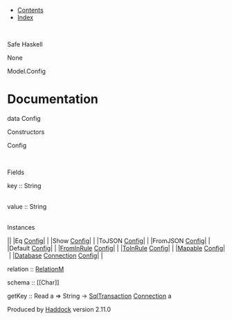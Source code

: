 -   [Contents](index.html)
-   [Index](doc-index.html)

 

Safe Haskell

None

Model.Config

Documentation
=============

data Config

Constructors

Config

 

Fields

key :: String  
 

value :: String  
 

Instances

||
|Eq [Config](Model-Config.html#t:Config)| |
|Show [Config](Model-Config.html#t:Config)| |
|ToJSON [Config](Model-Config.html#t:Config)| |
|FromJSON [Config](Model-Config.html#t:Config)| |
|Default [Config](Model-Config.html#t:Config)| |
|[FromInRule](Data-InRules.html#t:FromInRule) [Config](Model-Config.html#t:Config)| |
|[ToInRule](Data-InRules.html#t:ToInRule) [Config](Model-Config.html#t:Config)| |
|[Mapable](Model-General.html#t:Mapable) [Config](Model-Config.html#t:Config)| |
|[Database](Model-General.html#t:Database) [Connection](Data-SqlTransaction.html#t:Connection) [Config](Model-Config.html#t:Config)| |

relation :: [RelationM](Data-Relation.html#t:RelationM)

schema :: [[Char]]

getKey :: Read a =\> String -\> [SqlTransaction](Data-SqlTransaction.html#t:SqlTransaction) [Connection](Data-SqlTransaction.html#t:Connection) a

Produced by [Haddock](http://www.haskell.org/haddock/) version 2.11.0
